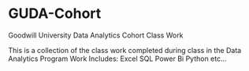 # GUDA-Cohort
Goodwill University Data Analytics Cohort Class Work

This is a collection of the class work completed during class in the Data Analytics Program
Work Includes:
Excel
SQL
Power Bi
Python
etc...
